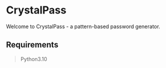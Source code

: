 # CrystalPass

Welcome to CrystalPass - a pattern-based password generator.

## Requirements

> Python3.10
